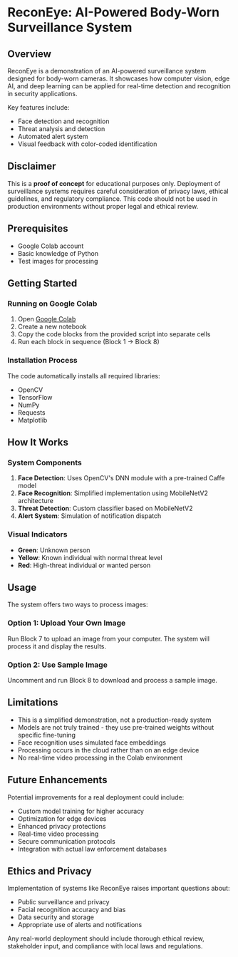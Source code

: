 # ReconEye: AI-Powered Body-Worn Surveillance System

## Overview
ReconEye is a demonstration of an AI-powered surveillance system designed for body-worn cameras. It showcases how computer vision, edge AI, and deep learning can be applied for real-time detection and recognition in security applications.

Key features include:
- Face detection and recognition
- Threat analysis and detection
- Automated alert system
- Visual feedback with color-coded identification

## Disclaimer
This is a **proof of concept** for educational purposes only. Deployment of surveillance systems requires careful consideration of privacy laws, ethical guidelines, and regulatory compliance. This code should not be used in production environments without proper legal and ethical review.

## Prerequisites
- Google Colab account
- Basic knowledge of Python
- Test images for processing

## Getting Started

### Running on Google Colab
1. Open [Google Colab](https://colab.research.google.com/)
2. Create a new notebook
3. Copy the code blocks from the provided script into separate cells
4. Run each block in sequence (Block 1 → Block 8)

### Installation Process
The code automatically installs all required libraries:
- OpenCV
- TensorFlow
- NumPy
- Requests
- Matplotlib

## How It Works

### System Components
1. **Face Detection**: Uses OpenCV's DNN module with a pre-trained Caffe model
2. **Face Recognition**: Simplified implementation using MobileNetV2 architecture
3. **Threat Detection**: Custom classifier based on MobileNetV2
4. **Alert System**: Simulation of notification dispatch

### Visual Indicators
- **Green**: Unknown person
- **Yellow**: Known individual with normal threat level
- **Red**: High-threat individual or wanted person

## Usage
The system offers two ways to process images:

### Option 1: Upload Your Own Image
Run Block 7 to upload an image from your computer. The system will process it and display the results.

### Option 2: Use Sample Image
Uncomment and run Block 8 to download and process a sample image.

## Limitations
- This is a simplified demonstration, not a production-ready system
- Models are not truly trained - they use pre-trained weights without specific fine-tuning
- Face recognition uses simulated face embeddings
- Processing occurs in the cloud rather than on an edge device
- No real-time video processing in the Colab environment

## Future Enhancements
Potential improvements for a real deployment could include:
- Custom model training for higher accuracy
- Optimization for edge devices
- Enhanced privacy protections
- Real-time video processing
- Secure communication protocols
- Integration with actual law enforcement databases

## Ethics and Privacy
Implementation of systems like ReconEye raises important questions about:
- Public surveillance and privacy
- Facial recognition accuracy and bias
- Data security and storage
- Appropriate use of alerts and notifications

Any real-world deployment should include thorough ethical review, stakeholder input, and compliance with local laws and regulations.
